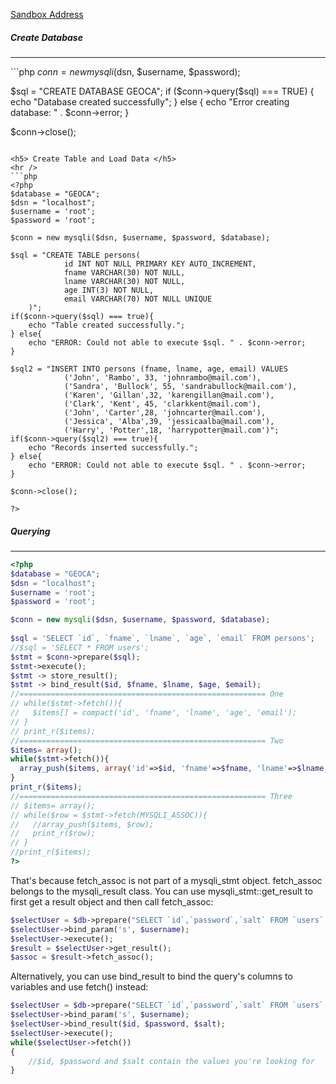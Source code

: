 [Sandbox Address](https://www.tutorialspoint.com/php_mysql_online.php)

<h5> Create Database </h5>
<hr />
```php
<?php
$dsn = "localhost";
$username = 'root';
$password = 'root';

$conn = new mysqli($dsn, $username, $password);
 
$sql = "CREATE DATABASE GEOCA";
if ($conn->query($sql) === TRUE) {
  echo "Database created successfully";
} else {
  echo "Error creating database: " . $conn->error;
}

$conn->close();
```

<h5> Create Table and Load Data </h5>
<hr />
```php
<?php
$database = "GEOCA";
$dsn = "localhost";
$username = 'root';
$password = 'root';

$conn = new mysqli($dsn, $username, $password, $database);

$sql = "CREATE TABLE persons(
            id INT NOT NULL PRIMARY KEY AUTO_INCREMENT,
            fname VARCHAR(30) NOT NULL,
            lname VARCHAR(30) NOT NULL,
            age INT(3) NOT NULL,
            email VARCHAR(70) NOT NULL UNIQUE
    )";
if($conn->query($sql) === true){
    echo "Table created successfully.";
} else{
    echo "ERROR: Could not able to execute $sql. " . $conn->error;
}

$sql2 = "INSERT INTO persons (fname, lname, age, email) VALUES
            ('John', 'Rambo', 33, 'johnrambo@mail.com'),
            ('Sandra', 'Bullock', 55, 'sandrabullock@mail.com'),
            ('Karen', 'Gillan',32, 'karengillan@mail.com'),            
            ('Clark', 'Kent', 45, 'clarkkent@mail.com'),
            ('John', 'Carter',28, 'johncarter@mail.com'),
            ('Jessica', 'Alba',39, 'jessicaalba@mail.com'),
            ('Harry', 'Potter',18, 'harrypotter@mail.com')";
if($conn->query($sql2) === true){
    echo "Records inserted successfully.";
} else{
    echo "ERROR: Could not able to execute $sql. " . $conn->error;
}
 
$conn->close(); 

?>
```

<h5> Querying </h5>
<hr />


```php
<?php
$database = "GEOCA";
$dsn = "localhost";
$username = 'root';
$password = 'root';

$conn = new mysqli($dsn, $username, $password, $database);
 
$sql = 'SELECT `id`, `fname`, `lname`, `age`, `email` FROM persons';
//$sql = 'SELECT * FROM users';
$stmt = $conn->prepare($sql);
$stmt->execute();
$stmt -> store_result();
$stmt -> bind_result($id, $fname, $lname, $age, $email);
//======================================================= One
// while($stmt->fetch()){
//   $items[] = compact('id', 'fname', 'lname', 'age', 'email');
// }
// print_r($items);
//======================================================= Two
$items= array();
while($stmt->fetch()){
  array_push($items, array('id'=>$id, 'fname'=>$fname, 'lname'=>$lname, 'age'=>$age, 'email'=>$email));
}
print_r($items);
//======================================================= Three
// $items= array();
// while($row = $stmt->fetch(MYSQLI_ASSOC)){
//   //array_push($items, $row);
//   print_r($row);
// }
//print_r($items);
?>
```

That's because fetch_assoc is not part of a mysqli_stmt object. fetch_assoc belongs to the mysqli_result class. You can use mysqli_stmt::get_result to first get a result object and then call fetch_assoc:

```php
$selectUser = $db->prepare("SELECT `id`,`password`,`salt` FROM `users` WHERE `username`=?");
$selectUser->bind_param('s', $username);
$selectUser->execute();
$result = $selectUser->get_result();
$assoc = $result->fetch_assoc();
```

Alternatively, you can use bind_result to bind the query's columns to variables and use fetch() instead:

```php
$selectUser = $db->prepare("SELECT `id`,`password`,`salt` FROM `users` WHERE `username`=?");
$selectUser->bind_param('s', $username);
$selectUser->bind_result($id, $password, $salt);
$selectUser->execute();
while($selectUser->fetch())
{
    //$id, $password and $salt contain the values you're looking for
}
```


